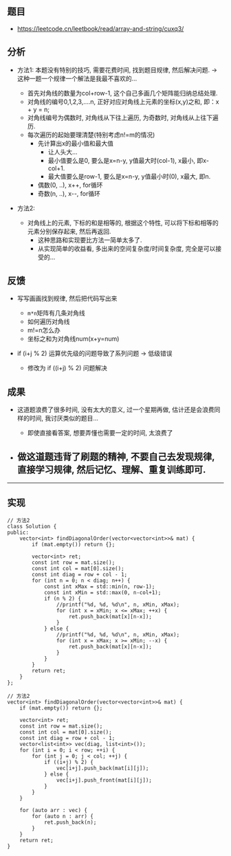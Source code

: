 
## 题目
+ https://leetcode.cn/leetbook/read/array-and-string/cuxq3/


## 分析
+ 方法1: 本题没有特别的技巧, 需要花费时间, 找到题目规律, 然后解决问题.  ->  这种一题一个规律一个解法是我最不喜欢的...
	- 首先对角线的数量为col+row-1, 这个自己多画几个矩阵能归纳总结处理.
	- 对角线的编号0,1,2,3,....n, 正好对应对角线上元素的坐标(x,y)之和, 即：x + y = n;
	- 对角线编号为偶数时, 对角线从下往上遍历, 为奇数时, 对角线从上往下遍历.
	- 每次遍历的起始要理清楚(特别考虑n!=m的情况)
		- 先计算出x的最小值和最大值  
			- 让人头大...
			- 最小值要么是0, 要么是x=n-y, y值最大时(col-1), x最小, 即x-col+1.
			- 最大值要么是row-1, 要么是x=n-y, y值最小时(0), x最大, 即n.
		- 偶数(0, ..), x++, for循环
		- 奇数(n, ..), x--, for循环

+ 方法2:
	- 对角线上的元素, 下标的和是相等的, 根据这个特性, 可以将下标和相等的元素分别保存起来, 然后再返回.
		- 这种思路和实现要比方法一简单太多了.
		- 从实现简单的收益看, 多出来的空间复杂度/时间复杂度, 完全是可以接受的...

## 反馈
+ 写写画画找到规律, 然后把代码写出来
	- `m*n`矩阵有几条对角线
	- 如何遍历对角线
	- m!=n怎么办
	- 坐标之和为对角线num(x+y=num)
	
+ if (i+j % 2) 运算优先级的问题导致了系列问题  -> 低级错误
	- 修改为 if ((i+j) % 2) 问题解决

## 成果
+ 这道题浪费了很多时间, 没有太大的意义, 过一个星期再做, 估计还是会浪费同样的时间, 我讨厌类似的题目...
	- 即使直接看答案, 想要弄懂也需要一定的时间, 太浪费了

+ 做这道题违背了刷题的精神, 不要自己去发现规律, 直接学习规律, 然后记忆、理解、重复训练即可.
	- 
-----------------------------------------------------------------------------------------------------------------------------------------------

## 实现

```
// 方法2
class Solution {
public:
    vector<int> findDiagonalOrder(vector<vector<int>>& mat) {
        if (mat.empty()) return {};

        vector<int> ret;
        const int row = mat.size();
        const int col = mat[0].size();
        const int diag = row + col - 1;
        for (int n = 0; n < diag; n++) {
            const int xMax = std::min(n, row-1);
            const int xMin = std::max(0, n-col+1);
            if (n % 2) {
                //printf("%d, %d, %d\n", n, xMin, xMax);
                for (int x = xMin; x <= xMax; ++x) {
                    ret.push_back(mat[x][n-x]);
                }
            } else {
                //printf("%d, %d, %d\n", n, xMin, xMax);
                for (int x = xMax; x >= xMin; --x) {
                    ret.push_back(mat[x][n-x]);
                }
            }
        }
        return ret;
    }
};
```

```
// 方法2
vector<int> findDiagonalOrder(vector<vector<int>>& mat) {
	if (mat.empty()) return {};

	vector<int> ret;
	const int row = mat.size();
	const int col = mat[0].size();
	const int diag = row + col - 1;
	vector<list<int>> vec(diag, list<int>());
	for (int i = 0; i < row; ++i) {
		for (int j = 0; j < col; ++j) {
			if ((i+j) % 2) {
				vec[i+j].push_back(mat[i][j]);
			} else {
				vec[i+j].push_front(mat[i][j]);
			}
		}
	}

	for (auto arr : vec) {
		for (auto n : arr) {
			ret.push_back(n);
		}
	}
	return ret;
}
```